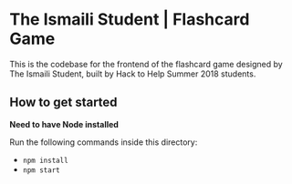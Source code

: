 # The Ismaili Student | Flashcard Game
This is the codebase for the frontend of the flashcard game designed by The Ismaili
Student, built by Hack to Help Summer 2018 students.

## How to get started

**Need to have Node installed**

Run the following commands inside this directory:

* `npm install`
* `npm start`
